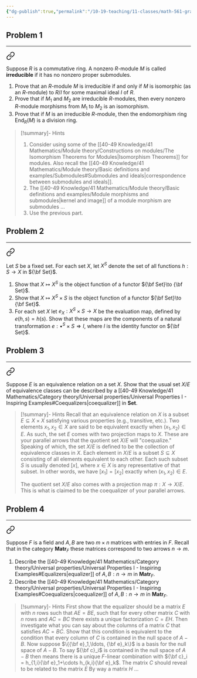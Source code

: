 ```yaml
---
{"dg-publish":true,"permalink":"/10-19-teaching/11-classes/math-561-graduate-algebra/2025-fall/homework/homework-3/","updated":"2025-10-04T13:59:45-07:00"}
---
```


## Problem 1
---


<div class="transclusion internal-embed is-loaded"><a class="markdown-embed-link" href="/10-19-teaching/11-classes/math-561-graduate-algebra/exercises/irreducible-modules/" aria-label="Open link"><svg xmlns="http://www.w3.org/2000/svg" width="24" height="24" viewBox="0 0 24 24" fill="none" stroke="currentColor" stroke-width="2" stroke-linecap="round" stroke-linejoin="round" class="svg-icon lucide-link"><path d="M10 13a5 5 0 0 0 7.54.54l3-3a5 5 0 0 0-7.07-7.07l-1.72 1.71"></path><path d="M14 11a5 5 0 0 0-7.54-.54l-3 3a5 5 0 0 0 7.07 7.07l1.71-1.71"></path></svg></a><div class="markdown-embed">




Suppose $R$ is a commutative ring. A nonzero $R$-module $M$ is called **irreducible** if it has no nonzero proper submodules.
1. Prove that an $R$-module $M$ is irreducible if and only if $M$ is isomorphic (as an $R$-module) to $R/I$ for some maximal ideal $I$ of $R$.
2. Prove that if $M_1$ and $M_2$ are irreducible $R$-modules, then every nonzero $R$-module morphisms from $M_1$ to $M_2$ is an isomorphism.
3. Prove that if $M$ is an irreducible $R$-module, then the endomorphism ring $\operatorname{End}_R(M)$ is a division ring. 

>[!summary]- Hints
>1. Consider using some of the [[40-49 Knowledge/41 Mathematics/Module theory/Constructions on modules/The Isomorphism Theorems for Modules\|Isomorphism Theorems]] for modules. Also recall the [[40-49 Knowledge/41 Mathematics/Module theory/Basic definitions and examples/Submodules#Submodules and ideals\|correspondence between submodules and ideals]].
>2. The [[40-49 Knowledge/41 Mathematics/Module theory/Basic definitions and examples/Module morphisms and submodules\|kernel and image]] of a module morphism are submodules ...
>3. Use the previous part.

</div></div>


## Problem 2
---


<div class="transclusion internal-embed is-loaded"><a class="markdown-embed-link" href="/10-19-teaching/11-classes/math-561-graduate-algebra/exercises/the-evaluation-map/" aria-label="Open link"><svg xmlns="http://www.w3.org/2000/svg" width="24" height="24" viewBox="0 0 24 24" fill="none" stroke="currentColor" stroke-width="2" stroke-linecap="round" stroke-linejoin="round" class="svg-icon lucide-link"><path d="M10 13a5 5 0 0 0 7.54.54l3-3a5 5 0 0 0-7.07-7.07l-1.72 1.71"></path><path d="M14 11a5 5 0 0 0-7.54-.54l-3 3a5 5 0 0 0 7.07 7.07l1.71-1.71"></path></svg></a><div class="markdown-embed">




Let $S$ be a fixed set. For each set $X$, let $X^S$ denote the set of all functions $h:S\to X$ in ${\bf Set}$.
1. Show that $X\mapsto X^S$ is the object function of a functor ${\bf Set}\to {\bf Set}$.
2. Show that $X\mapsto X^S\times S$ is the object function of a functor ${\bf Set}\to {\bf Set}$.
3. For each set $X$ let $e_X:X^S\times S\to X$ be the evaluation map, defined by $e(h,s)=h(s)$. Show that these maps are the components of a natural transformation $e:\bullet^S\times S\Rightarrow I$, where $I$ is the identity functor on ${\bf Set}$.

</div></div>


## Problem 3
---


<div class="transclusion internal-embed is-loaded"><a class="markdown-embed-link" href="/10-19-teaching/11-classes/math-561-graduate-algebra/exercises/equivalence-relations-on-sets/" aria-label="Open link"><svg xmlns="http://www.w3.org/2000/svg" width="24" height="24" viewBox="0 0 24 24" fill="none" stroke="currentColor" stroke-width="2" stroke-linecap="round" stroke-linejoin="round" class="svg-icon lucide-link"><path d="M10 13a5 5 0 0 0 7.54.54l3-3a5 5 0 0 0-7.07-7.07l-1.72 1.71"></path><path d="M14 11a5 5 0 0 0-7.54-.54l-3 3a5 5 0 0 0 7.07 7.07l1.71-1.71"></path></svg></a><div class="markdown-embed">




Suppose $E$ is an equivalence relation on a set $X$. Show that the usual set $X/E$ of equivalence classes can be described by a [[40-49 Knowledge/41 Mathematics/Category theory/Universal properties/Universal Properties I - Inspiring Examples#Coequalizers\|coequalizer]] in $\textbf{Set}$.

>[!summary]- Hints
>Recall that an equivalence relation on $X$ is a subset $E\subseteq X\times X$ satisfying various properties (e.g., transitive, etc.). Two elements $x_1,x_2\in X$ are said to be equivalent exactly when $(x_1, x_2)\in E$. As such, the set $E$ comes with two projection maps to $X$. These are your parallel arrows that the quotient set $X/E$ will "coequalize." Speaking of which, the set $X/E$ is defined to be the collection of equivalence classes in $X$. Each element in $X/E$ is a subset $S\subseteq X$ consisting of all elements equivalent to each other. Each such subset $S$ is usually denoted $[x]$, where $x\in X$ is any representative of that subset. In other words, we have $[x_1]=[x_2]$ exactly when $(x_1,x_2)\in E$.
>
>The quotient set $X/E$ also comes with a projection map $\pi:X\to X/E$. This is what is claimed to be the coequalizer of your parallel arrows.

</div></div>



## Problem 4
---


<div class="transclusion internal-embed is-loaded"><a class="markdown-embed-link" href="/10-19-teaching/11-classes/math-561-graduate-algebra/exercises/equalizers-and-coequalizers-of-matrices/" aria-label="Open link"><svg xmlns="http://www.w3.org/2000/svg" width="24" height="24" viewBox="0 0 24 24" fill="none" stroke="currentColor" stroke-width="2" stroke-linecap="round" stroke-linejoin="round" class="svg-icon lucide-link"><path d="M10 13a5 5 0 0 0 7.54.54l3-3a5 5 0 0 0-7.07-7.07l-1.72 1.71"></path><path d="M14 11a5 5 0 0 0-7.54-.54l-3 3a5 5 0 0 0 7.07 7.07l1.71-1.71"></path></svg></a><div class="markdown-embed">




Suppose $F$ is a field and $A, B$ are two $m\times n$ matrices with entries in $F$. Recall that in the category $\textbf{Matr}_F$ these matrices correspond to two arrows $n\to m$.
1. Describe the [[40-49 Knowledge/41 Mathematics/Category theory/Universal properties/Universal Properties I - Inspiring Examples#Equalizers\|equalizer]] of $A, B:n\to m$ in $\textbf{Matr}_F$.
2. Describe the [[40-49 Knowledge/41 Mathematics/Category theory/Universal properties/Universal Properties I - Inspiring Examples#Coequalizers\|coequalizer]] of $A, B:n\to m$ in $\textbf{Matr}_F$.

>[!summary]- Hints
>First show that the equalizer should be a matrix $E$ with $n$ rows such that $AE=BE$, such that for every other matrix $C$ with $n$ rows and $AC=BC$ there exists a unique factorization $C=EH$. Then investigate what you can say about the columns of a matrix $C$ that satisfies $AC=BC$. Show that this condition is equivalent to the condition that every column of $C$ is contained in the null space of $A-B$. Now suppose $\{{\bf e}_1,\ldots, {\bf e}_k\}$ is a basis for the null space of $A-B$. To say ${\bf c}_i$ is contained in the null space of $A-B$ then means there is a unique $F$-linear combination with ${\bf c}_i = h_{1,i}{\bf e}_1+\cdots h_{k,i}{\bf e}_k$. The matrix $C$ should reveal to be related to the matrix $E$ By way a matrix $H$ ...

</div></div>

